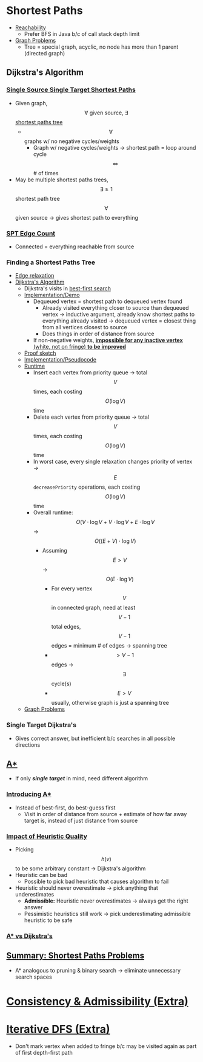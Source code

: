 # Shortest Paths
* [Reachability](https://docs.google.com/presentation/d/14MotRlepBzlhoqgYVmQcBRFpDO0kUs_zHqf3NB-BR88/edit#slide=id.g859e59c73_0_1)
    * Prefer BFS in Java b/c of call stack depth limit
* [Graph Problems](https://docs.google.com/presentation/d/14MotRlepBzlhoqgYVmQcBRFpDO0kUs_zHqf3NB-BR88/edit#slide=id.g431b6f645db5a43c_0)
    * Tree = special graph, acyclic, no node has more than 1 parent (directed graph)

## Dijkstra's Algorithm

### [Single Source Single Target Shortest Paths](https://docs.google.com/presentation/d/14MotRlepBzlhoqgYVmQcBRFpDO0kUs_zHqf3NB-BR88/edit#slide=id.g1db8851c42_6_129)
* Given graph, $$\forall \text{ given source, } \exists$$ [shortest paths tree](https://docs.google.com/presentation/d/14MotRlepBzlhoqgYVmQcBRFpDO0kUs_zHqf3NB-BR88/edit#slide=id.g1db8851c42_45_46)
    * $$\forall$$ graphs w/ no negative cycles/weights
        * Graph w/ negative cycles/weights → shortest path = loop around cycle $$\infty$$ # of times
* May be multiple shortest paths trees, $$\exists \geq 1$$ shortest path tree $$\forall$$ given source → gives shortest path to everything

### [SPT Edge Count](https://docs.google.com/presentation/d/14MotRlepBzlhoqgYVmQcBRFpDO0kUs_zHqf3NB-BR88/edit#slide=id.g99cc41691_0_1009)
* Connected = everything reachable from source

### Finding a Shortest Paths Tree
* [Edge relaxation](https://docs.google.com/presentation/d/14MotRlepBzlhoqgYVmQcBRFpDO0kUs_zHqf3NB-BR88/edit#slide=id.g99cc41691_0_558)
* [Dijkstra's Algorithm](https://docs.google.com/presentation/d/14MotRlepBzlhoqgYVmQcBRFpDO0kUs_zHqf3NB-BR88/edit#slide=id.g99cc41691_0_623)
    * Dijkstra's visits in [best-first search](https://docs.google.com/presentation/d/14MotRlepBzlhoqgYVmQcBRFpDO0kUs_zHqf3NB-BR88/edit#slide=id.g99cc41691_0_976)
    * [Implementation/Demo](https://docs.google.com/presentation/d/14MotRlepBzlhoqgYVmQcBRFpDO0kUs_zHqf3NB-BR88/edit#slide=id.g99cc41691_0_115)
        * Dequeued vertex = shortest path to dequeued vertex found
            * Already visited everything closer to source than dequeued vertex → inductive argument, already know shortest paths to everything already visited → dequeued vertex = closest thing from all vertices closest to source
            * Does things in order of distance from source
        * If non-negative weights, [**impossible for any inactive vertex** (white, not on fringe) **to be improved**](https://docs.google.com/presentation/d/1_bw2z1ggUkquPdhl7gwdVBoTaoJmaZdpkV6MoAgxlJc/edit#slide=id.g771336078_0_957)
    * [Proof sketch](https://docs.google.com/presentation/d/14MotRlepBzlhoqgYVmQcBRFpDO0kUs_zHqf3NB-BR88/edit#slide=id.g99cc41691_0_976)
    * [Implementation/Pseudocode](https://docs.google.com/presentation/d/14MotRlepBzlhoqgYVmQcBRFpDO0kUs_zHqf3NB-BR88/edit#slide=id.g99cc41691_0_753)
    * [Runtime](https://docs.google.com/presentation/d/14MotRlepBzlhoqgYVmQcBRFpDO0kUs_zHqf3NB-BR88/edit#slide=id.g99cc41691_0_963)
        * Insert each vertex from priority queue → total $$V$$ times, each costing $$O(\log{V})$$ time
        * Delete each vertex from priority queue → total $$V$$ times, each costing $$O(\log{V})$$ time
        * In worst case, every single relaxation changes priority of vertex → $$E$$ `decreasePriority` operations, each costing $$O(\log{V})$$ time
        * Overall runtime: $$O(V \cdot \log{V} + V \cdot \log{V} + E \cdot \log{V}$$ → $$O((E + V) \cdot \log{V})$$
            * Assuming $$E > V$$ → $$O(E \cdot \log{V})$$
                * For every vertex $$V$$ in connected graph, need at least $$V - 1$$ total edges, $$V - 1$$ edges = minimum # of edges → spanning tree
                * $$> V - 1$$ edges → $$\exists$$ cycle(s)
                * $$E > V$$ usually, otherwise graph is just a spanning tree
    * [Graph Problems](https://docs.google.com/presentation/d/14MotRlepBzlhoqgYVmQcBRFpDO0kUs_zHqf3NB-BR88/edit#slide=id.g99cc41691_0_957)

### Single Target Dijkstra's
* Gives correct answer, but inefficient b/c searches in all possible directions

## [A*](https://docs.google.com/presentation/d/14MotRlepBzlhoqgYVmQcBRFpDO0kUs_zHqf3NB-BR88/edit#slide=id.g52d304ea8_1106)
* If only ***single target*** in mind, need different algorithm

### [Introducing A*](https://docs.google.com/presentation/d/14MotRlepBzlhoqgYVmQcBRFpDO0kUs_zHqf3NB-BR88/edit#slide=id.g52d304ea8_1139)
* Instead of best-first, do best-guess first
    * Visit in order of distance from source + estimate of how far away target is, instead of just distance from source

### [Impact of Heuristic Quality](https://docs.google.com/presentation/d/14MotRlepBzlhoqgYVmQcBRFpDO0kUs_zHqf3NB-BR88/edit#slide=id.g52d304ea8_013)
* Picking $$h(v)$$ to be some arbitrary constant → Dijkstra's algorithm
* Heuristic can be bad
    * Possible to pick bad heuristic that causes algorithm to fail
* Heuristic should never overestimate → pick anything that underestimates
    * **Admissible:** Heuristic never overestimates → always get the right answer
    * Pessimistic heuristics still work → pick underestimating admissible heuristic to be safe

### [A* vs Dijkstra's](https://docs.google.com/presentation/d/14MotRlepBzlhoqgYVmQcBRFpDO0kUs_zHqf3NB-BR88/edit#slide=id.g99cc41691_0_909)

## [Summary: Shortest Paths Problems](https://docs.google.com/presentation/d/14MotRlepBzlhoqgYVmQcBRFpDO0kUs_zHqf3NB-BR88/edit#slide=id.g52fde9d29_00)
* A* analogous to pruning & binary search → eliminate unnecessary search spaces

# [Consistency & Admissibility (Extra)](https://docs.google.com/presentation/d/14MotRlepBzlhoqgYVmQcBRFpDO0kUs_zHqf3NB-BR88/edit#slide=id.g99cc41691_0_925)

# [Iterative DFS (Extra)](https://docs.google.com/presentation/d/14MotRlepBzlhoqgYVmQcBRFpDO0kUs_zHqf3NB-BR88/edit#slide=id.g431b6f645db5a43c_93)
* Don't mark vertex when added to fringe b/c may be visited again as part of first depth-first path
